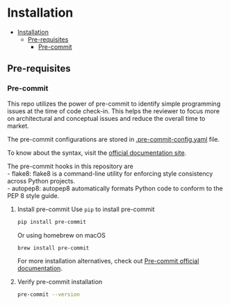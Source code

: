 # Installation

- [Installation](#installation)
  - [Pre-requisites](#pre-requisites)
    - [Pre-commit](#pre-commit)

## Pre-requisites
### Pre-commit
This repo utilizes the power of pre-commit to identify simple programming issues at the time of code check-in. This helps the reviewer to focus more on architectural and conceptual issues and reduce the overall time to market.

The pre-commit configurations are stored in [.pre-commit-config.yaml](../.pre-commit-config.yaml) file.

To know about the syntax, visit the [official documentation site](https://pre-commit.com/).

The pre-commit hooks in this repository are </br>
    - flake8:  flake8 is a command-line utility for enforcing style consistency across Python projects. </br>
    - autopep8: autopep8 automatically formats Python code to conform to the PEP 8 style guide.

1. Install pre-commit
    Use `pip` to install pre-commit
    ```sh
    pip install pre-commit
    ```

    Or using homebrew on macOS
    ```sh
    brew install pre-commit
    ```

    For more installation alternatives, check out [Pre-commit official documentation](https://pre-commit.com/#install).
2. Verify pre-commit installation
    ```sh
    pre-commit --version
